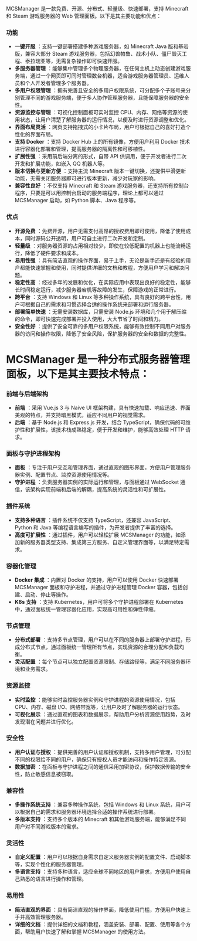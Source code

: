 MCSManager 是一款免费、开源、分布式、轻量级、快速部署，支持 Minecraft 和 Steam 游戏服务器的 Web 管理面板。以下是其主要功能和优点：

### 功能

  * **一键开服** ：支持一键部署搭建多种游戏服务器，如 Minecraft Java 版和基岩版，兼容大部分 Steam 游戏服务器，包括幻兽帕鲁、战术小队、僵尸毁灭工程、泰拉瑞亚等，无需复杂操作即可快速开服。
  * **多服务器管理** ：能够集中管理多个物理服务器，在任何主机上动态创建游戏服务端，通过一个网页即可同时管理数台机器，适合游戏服务器管理员、运维人员和个人开发者管理多个服务器。
  * **多用户权限管理** ：拥有完善且安全的多用户权限系统，可分配多个子账号来分别管理不同的游戏服务端，便于多人协作管理服务器，且能保障服务器的安全性。
  * **资源监控与管理** ：可视化控制面板可实时监控 CPU、内存、网络等资源的使用状态，让用户清楚了解服务器的运行情况，以便及时进行资源调整和优化。
  * **界面布局灵活** ：网页支持拖拽式的小卡片布局，用户可根据自己的喜好打造个性化的界面布局。
  * **支持 Docker** ：支持 Docker Hub 上的所有镜像，方便用户利用 Docker 技术进行容器化部署和管理，提高服务器的隔离性和可移植性。
  * **扩展性强** ：采用前后端分离的形式，自带 API 供调用，便于开发者进行二次开发和扩展功能，如嵌入 QQ 机器人等。
  * **版本切换与更新方便** ：支持主流 Minecraft 版本一键切换，还提供平滑更新功能，无需关闭服务器即可进行版本更新，减少对玩家的影响。
  * **兼容性良好** ：不仅支持 Minecraft 和 Steam 游戏服务器，还支持所有控制台程序，只要是可以用控制台启动的服务端程序，理论上都可以通过 MCSManager 启动，如 Python 脚本、Java 程序等。

### 优点

  * **开源免费** ：免费开源，用户无需支付高昂的授权费用即可使用，降低了使用成本，同时源码公开透明，用户可自主进行二次开发和定制。
  * **轻量级** ：对服务器资源的占用相对较少，即使在较低配置的机器上也能流畅运行，降低了硬件要求和成本。
  * **易用性强** ：具有简洁直观的操作界面，易于上手，无论是新手还是有经验的用户都能快速掌握和使用，同时提供详细的文档和教程，方便用户学习和解决问题。
  * **稳定性高** ：经过多年的发展和优化，在实际应用中表现出良好的稳定性，能够长时间稳定运行，减少服务器宕机等故障的发生，保障游戏的正常进行。
  * **跨平台** ：支持 Windows 和 Linux 等多种操作系统，具有良好的跨平台性，用户可根据自己的需求和习惯选择合适的操作系统来部署和运行服务器。
  * **部署简单快速** ：无需安装数据库，只需安装 Node.js 环境和几个用于解压缩的命令，即可快速完成部署并投入使用，大大节省了时间和精力。
  * **安全性好** ：提供了安全可靠的多用户权限系统，能够有效控制不同用户对服务器的访问和操作权限，降低了安全风险，保护服务器的安全和数据的完整性。

# MCSManager 是一种分布式服务器管理面板，以下是其主要技术特点：

### 前端与后端架构

  * **前端** ：采用 Vue.js 3 与 Naive UI 框架构建，具有快速加载、响应迅速、界面美观的特点，并支持暗黑模式，适应不同用户的视觉需求。
  * **后端** ：基于 Node.js 和 Express.js 开发，结合 TypeScript，确保代码的可维护性和扩展性，该技术栈成熟稳定，便于开发和维护，能够高效处理 HTTP 请求。

### 面板与守护进程架构

  * **面板** ：专注于用户交互和管理界面，通过直观的图形界面，方便用户管理服务器实例、配置节点、监控资源使用情况等。
  * **守护进程** ：负责服务器实例的实际运行和管理，与面板通过 WebSocket 通信，该架构实现前端和后端的解耦，提高系统的灵活性和可扩展性。

### 插件系统

  * **支持多种语言** ：插件系统不仅支持 TypeScript，还兼容 JavaScript、Python 和 Java 等编程语言编写的插件，为开发者提供了丰富的选择。
  * **高度可扩展性** ：通过插件，用户可以轻松扩展 MCSManager 的功能，如添加新的服务器类型支持、集成第三方服务、自定义管理界面等，以满足特定需求。

### 容器化管理

  * **Docker 集成** ：内置对 Docker 的支持，用户可以使用 Docker 快速部署 MCSManager 面板和守护进程，并通过守护进程管理 Docker 容器，包括创建、启动、停止等操作。
  * **K8s 支持** ：支持 Kubernetes，用户可将多个守护进程部署在 Kubernetes 中，通过面板统一管理容器化应用，实现高可用性和弹性伸缩。

### 节点管理

  * **分布式部署** ：支持多节点管理，用户可以在不同的服务器上部署守护进程，形成分布式节点，通过面板统一管理所有节点，实现资源的合理分配和负载均衡。
  * **灵活配置** ：每个节点可以独立配置资源限制、存储路径等，满足不同服务器环境和业务需求。

### 资源监控

  * **实时监控** ：能够实时监控服务器实例和守护进程的资源使用情况，包括 CPU、内存、磁盘 I/O、网络带宽等，让用户及时了解服务器的运行状态。
  * **可视化展示** ：通过直观的图表和数据展示，帮助用户分析资源使用趋势，及时发现潜在问题并进行优化。

### 安全性

  * **用户认证与授权** ：提供完善的用户认证和授权机制，支持多用户管理，可分配不同的权限给不同的用户，确保只有授权人员才能访问和操作特定资源。
  * **数据加密** ：在面板与守护进程之间的通信采用加密协议，保护数据传输的安全性，防止敏感信息被窃取。

### 兼容性

  * **多操作系统支持** ：兼容多种操作系统，包括 Windows 和 Linux 系统，用户可以根据自己的需求和服务器环境选择合适的操作系统进行部署。
  * **多版本支持** ：支持多个版本的 Minecraft 和其他游戏服务端，能够满足不同用户对不同游戏版本的需求。

### 灵活性

  * **自定义配置** ：用户可以根据自身需求自定义服务器实例的配置文件、启动脚本等，实现个性化的服务器管理。
  * **多语言支持** ：支持多种语言，适应全球不同地区的用户需求，方便用户使用自己熟悉的语言进行操作和管理。

### 易用性

  * **简洁直观的界面** ：具有简洁直观的操作界面，降低使用门槛，方便用户快速上手并高效管理服务器。
  * **详细的文档** ：提供详细的文档和教程，涵盖安装、部署、配置、使用等各个方面，帮助用户快速了解和掌握 MCSManager 的使用方法。